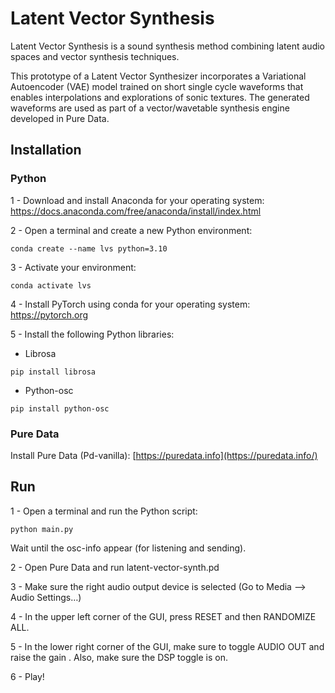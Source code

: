 # Latent Vector Synthesis

Latent Vector Synthesis is a sound synthesis method combining latent audio spaces and vector synthesis techniques. 

This prototype of a Latent Vector Synthesizer incorporates  a Variational Autoencoder (VAE) model trained on short single cycle waveforms that enables interpolations and explorations of sonic textures. The generated waveforms are used as part of a vector/wavetable synthesis engine developed in Pure Data. 

## Installation

### Python

1 - Download and install Anaconda for your operating system: https://docs.anaconda.com/free/anaconda/install/index.html

2 - Open a terminal and create a new Python environment:

```
conda create --name lvs python=3.10
```

3 - Activate your environment:

```
conda activate lvs
```

4 - Install PyTorch using conda for your operating system: https://pytorch.org

5 - Install the following Python libraries: 

* Librosa

```
pip install librosa
```

* Python-osc

```
pip install python-osc
```

### Pure Data

Install Pure Data (Pd-vanilla): [https://puredata.info](https://puredata.info/)

## Run

1 - Open a terminal and run the Python script:

```
python main.py
```

Wait until the osc-info appear (for listening and sending). 

2 - Open Pure Data and run latent-vector-synth.pd

3 - Make sure the right audio output device is selected (Go to Media —> Audio Settings…)

4 - In the upper left corner of the GUI, press RESET and then RANDOMIZE ALL.

5 - In the lower right corner of the GUI, make sure to toggle AUDIO OUT and raise the gain . Also, make sure the DSP toggle is on.

6 - Play!